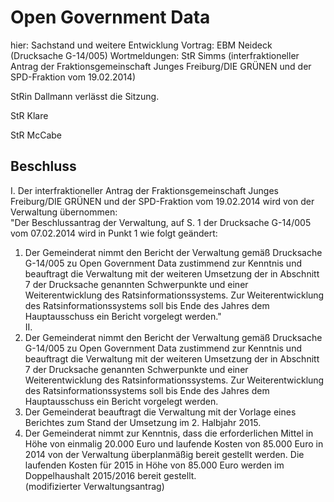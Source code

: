 # Open Government Data
hier:
Sachstand und weitere Entwicklung
Vortrag: EBM Neideck (Drucksache G-14/005)
Wortmeldungen: StR Simms (interfraktioneller Antrag der
Fraktionsgemeinschaft Junges Freiburg/DIE GRÜNEN und der SPD-Fraktion vom 19.02.2014) 

StRin Dallmann verlässt die Sitzung.

StR Klare 

StR McCabe

## Beschluss
I. 
Der interfraktioneller Antrag der Fraktionsgemeinschaft Junges Freiburg/DIE GRÜNEN und der SPD-Fraktion vom 19.02.2014 wird von der Verwaltung übernommen:  
"Der Beschlussantrag der Verwaltung, auf S. 1 der Drucksache G-14/005 vom 07.02.2014 wird in Punkt 1 wie folgt geändert:  
1. Der Gemeinderat nimmt den Bericht der Verwaltung gemäß Drucksache G-14/005 zu Open Government Data zustimmend zur Kenntnis und beauftragt die Verwaltung mit der weiteren Umsetzung der in Abschnitt 7 der Drucksache genannten Schwerpunkte und einer Weiterentwicklung des Ratsinformationssystems. Zur Weiterentwicklung des Ratsinformationssystems soll bis Ende des Jahres dem Hauptausschuss ein Bericht vorgelegt werden."  
II.  
1. Der Gemeinderat nimmt den Bericht der Verwaltung gemäß Drucksache  
G-14/005 zu Open Government Data zustimmend zur Kenntnis und beauftragt die Verwaltung mit der weiteren Umsetzung der in Abschnitt 7 der Drucksache genannten Schwerpunkte und einer Weiterentwicklung des Ratsinformationssystems. Zur Weiterentwicklung des Ratsinformationssystems soll bis Ende des Jahres dem Hauptausschuss ein Bericht vorgelegt werden.  
2. Der Gemeinderat beauftragt die Verwaltung mit der Vorlage eines Berichtes zum Stand der Umsetzung im 2. Halbjahr 2015.  
3. Der Gemeinderat nimmt zur Kenntnis, dass die erforderlichen Mittel in Höhe von einmalig 20.000 Euro und laufende Kosten von 85.000 Euro in 2014 von der Verwaltung überplanmäßig bereit gestellt werden. Die laufenden Kosten für 2015 in Höhe von 85.000 Euro werden im Doppelhaushalt 2015/2016 bereit gestellt.  
(modifizierter Verwaltungsantrag)
